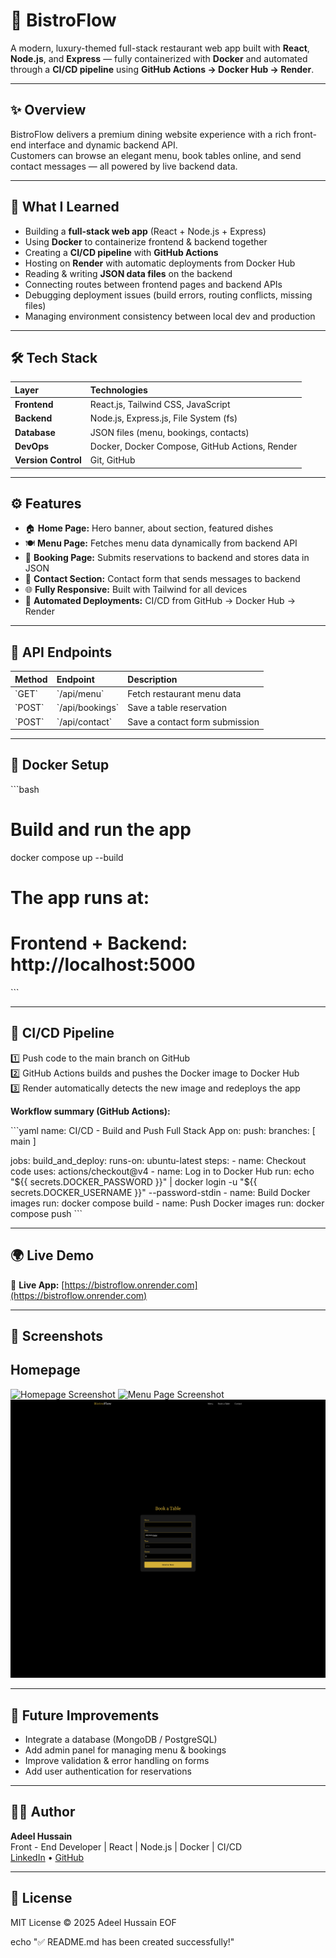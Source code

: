 # 🍷 BistroFlow

A modern, luxury-themed full-stack restaurant web app built with **React**, **Node.js**, and **Express** — fully containerized with **Docker** and automated through a **CI/CD pipeline** using **GitHub Actions → Docker Hub → Render**.

---

## ✨ Overview

BistroFlow delivers a premium dining website experience with a rich front-end interface and dynamic backend API.  
Customers can browse an elegant menu, book tables online, and send contact messages — all powered by live backend data.

---

## 🧠 What I Learned

- Building a **full-stack web app** (React + Node.js + Express)
- Using **Docker** to containerize frontend & backend together
- Creating a **CI/CD pipeline** with **GitHub Actions**
- Hosting on **Render** with automatic deployments from Docker Hub
- Reading & writing **JSON data files** on the backend
- Connecting routes between frontend pages and backend APIs
- Debugging deployment issues (build errors, routing conflicts, missing files)
- Managing environment consistency between local dev and production

---

## 🛠️ Tech Stack

| Layer | Technologies |
|:------|:--------------|
| **Frontend** | React.js, Tailwind CSS, JavaScript |
| **Backend** | Node.js, Express.js, File System (fs) |
| **Database** | JSON files (menu, bookings, contacts) |
| **DevOps** | Docker, Docker Compose, GitHub Actions, Render |
| **Version Control** | Git, GitHub |

---

## ⚙️ Features

- 🏠 **Home Page:** Hero banner, about section, featured dishes  
- 🍽️ **Menu Page:** Fetches menu data dynamically from backend API  
- 📅 **Booking Page:** Submits reservations to backend and stores data in JSON  
- 💬 **Contact Section:** Contact form that sends messages to backend  
- 🌐 **Fully Responsive:** Built with Tailwind for all devices  
- 🔁 **Automated Deployments:** CI/CD from GitHub → Docker Hub → Render  

---

## 🧩 API Endpoints

| Method | Endpoint | Description |
|:-------|:----------|:-------------|
| \`GET\` | \`/api/menu\` | Fetch restaurant menu data |
| \`POST\` | \`/api/bookings\` | Save a table reservation |
| \`POST\` | \`/api/contact\` | Save a contact form submission |

---

## 🐳 Docker Setup

\`\`\`bash
# Build and run the app
docker compose up --build

# The app runs at:
# Frontend + Backend: http://localhost:5000
\`\`\`

---

## 🚀 CI/CD Pipeline

1️⃣ Push code to the main branch on GitHub  
2️⃣ GitHub Actions builds and pushes the Docker image to Docker Hub  
3️⃣ Render automatically detects the new image and redeploys the app  

**Workflow summary (GitHub Actions):**

\`\`\`yaml
name: CI/CD - Build and Push Full Stack App
on:
  push:
    branches: [ main ]

jobs:
  build_and_deploy:
    runs-on: ubuntu-latest
    steps:
      - name: Checkout code
        uses: actions/checkout@v4
      - name: Log in to Docker Hub
        run: echo "\${{ secrets.DOCKER_PASSWORD }}" | docker login -u "\${{ secrets.DOCKER_USERNAME }}" --password-stdin
      - name: Build Docker images
        run: docker compose build
      - name: Push Docker images
        run: docker compose push
\`\`\`

---

## 🌍 Live Demo

🔗 **Live App:** [https://bistroflow.onrender.com](https://bistroflow.onrender.com)

---

## 📸 Screenshots

## Homepage
![Homepage Screenshot](screenshots/home.png)
![Menu Page Screenshot](screenshots/menu.png)
![Booking Screenshot](screenshots/booking.png)

---

## 🧭 Future Improvements

- Integrate a database (MongoDB / PostgreSQL)
- Add admin panel for managing menu & bookings
- Improve validation & error handling on forms
- Add user authentication for reservations

---

## 👨‍💻 Author

**Adeel Hussain**  
Front - End Developer | React | Node.js | Docker | CI/CD  
[LinkedIn](https://www.linkedin.com/in/adeel-hussain-47601786/) • [GitHub](https://github.com/AdeelH12)

---

## 🏁 License

MIT License © 2025 Adeel Hussain
EOF

echo "✅ README.md has been created successfully!"
